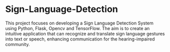 # Sign-Language-Detection
This project focuses on developing a Sign Language Detection System using Python, Flask, Opencv and TensorFlow. The aim is to create an intuitive application that can recognize and translate sign language gestures into text or speech, enhancing communication for the hearing-impaired community.
